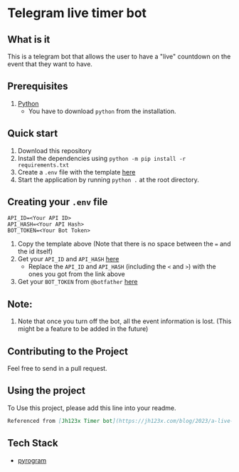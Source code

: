# Telegram live timer bot

## What is it

This is a telegram bot that allows the user to have a "live" countdown on the event that they want to have.

## Prerequisites

1. [Python](https://www.python.org/ "Python Official Website")
   - You have to download `python` from the installation.

## Quick start

1. Download this repository
2. Install the dependencies using `python -m pip install -r requirements.txt`
3. Create a `.env` file with the template [here](#creating-your-env-file)
4. Start the application by running `python .` at the root directory.

## Creating your `.env` file

```env
API_ID=<Your API ID>
API_HASH=<Your API Hash>
BOT_TOKEN=<Your Bot Token>
```

1. Copy the template above (Note that there is no space between the `=` and the id itself)
2. Get your `API_ID` and `API_HASH` [here](https://my.telegram.org/apps/create)
   - Replace the `API_ID` and `API_HASH` (including the `<` and `>`) with the ones you got from the link above
3. Get your `BOT_TOKEN` from `@botfather` [here](https://core.telegram.org/bots)

## Note:

1. Note that once you turn off the bot, all the event information is lost. (This might be a feature to be added in the future)

## Contributing to the Project

Feel free to send in a pull request.

## Using the project

To Use this project, please add this line into your readme.

```markdown
Referenced from [Jh123x Timer bot](https://jh123x.com/blog/2023/a-live-countdown-telegram-bot/)
```

## Tech Stack

- [pyrogram](https://docs.pyrogram.org/)
